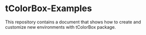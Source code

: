 # tColorBox-Examples
This repository contains a document that shows how to create and customize new environments with tColorBox package.
